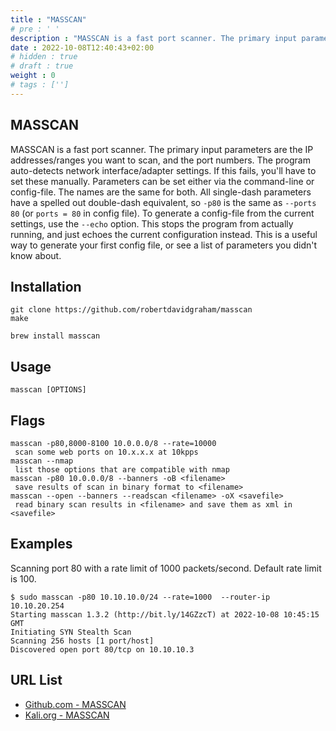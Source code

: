 ```yaml
---
title : "MASSCAN"
# pre : ' '
description : "MASSCAN is a fast port scanner. The primary input parameters are the IP addresses/ranges you want to scan, and the port numbers.."
date : 2022-10-08T12:40:43+02:00
# hidden : true
# draft : true
weight : 0
# tags : ['']
---
```


## MASSCAN

MASSCAN is a fast port scanner. The primary input parameters are the IP addresses/ranges you want to scan, and the port numbers. The program auto-detects network interface/adapter settings. If this fails, you'll have to set these manually. Parameters can be set either via the command-line or config-file. The names are the same for both. All single-dash parameters have a spelled out double-dash equivalent, so `-p80` is the same as `--ports 80` (or `ports = 80` in config file). To generate a config-file from the current settings, use the `--echo` option. This stops the program from actually running, and just echoes the current configuration instead. This is a useful way to generate your first config file, or see a list of parameters you didn't know about.

## Installation

```plain
git clone https://github.com/robertdavidgraham/masscan
make
```

```plain
brew install masscan
```

## Usage

```plain
masscan [OPTIONS]
```

## Flags

```plain
masscan -p80,8000-8100 10.0.0.0/8 --rate=10000
 scan some web ports on 10.x.x.x at 10kpps
masscan --nmap
 list those options that are compatible with nmap
masscan -p80 10.0.0.0/8 --banners -oB <filename>
 save results of scan in binary format to <filename>
masscan --open --banners --readscan <filename> -oX <savefile>
 read binary scan results in <filename> and save them as xml in <savefile>
```

## Examples

Scanning port 80 with a rate limit of 1000 packets/second. Default rate limit is 100.

```plain
$ sudo masscan -p80 10.10.10.0/24 --rate=1000  --router-ip 10.10.20.254
Starting masscan 1.3.2 (http://bit.ly/14GZzcT) at 2022-10-08 10:45:15 GMT
Initiating SYN Stealth Scan
Scanning 256 hosts [1 port/host]
Discovered open port 80/tcp on 10.10.10.3 
```

## URL List

- [Github.com - MASSCAN](https://github.com/robertdavidgraham/masscan)
- [Kali.org - MASSCAN](https://www.kali.org/tools/masscan/)
